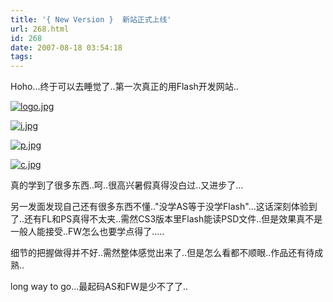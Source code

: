 ```yaml
---
title: '{ New Version }  新站正式上线'
url: 268.html
id: 268
date: 2007-08-18 03:54:18
tags:
---
```


Hoho...终于可以去睡觉了..第一次真正的用Flash开发网站..

[![logo.jpg](http://cai13.info/blog_pic/2007/08/logo.jpg "logo.jpg")](http://cai13.info/blog_pic/2007/08/logo.jpg)

[![i.jpg](http://cai13.info/blog_pic/2007/08/i.jpg "i.jpg")](http://cai13.info/blog_pic/2007/08/i.jpg "i.jpg")

[![p.jpg](http://cai13.info/blog_pic/2007/08/p.jpg "p.jpg")](http://cai13.info/blog_pic/2007/08/p.jpg "p.jpg")

[![c.jpg](http://cai13.info/blog_pic/2007/08/c.jpg "c.jpg")](http://cai13.info/blog_pic/2007/08/c.jpg "c.jpg")

真的学到了很多东西..呵..很高兴暑假真得没白过..又进步了...

另一发面发现自己还有很多东西不懂.."没学AS等于没学Flash"...这话深刻体验到了..还有FL和PS真得不太夹..需然CS3版本里Flash能读PSD文件..但是效果真不是一般人能接受..FW怎么也要学点得了.....

细节的把握做得并不好..需然整体感觉出来了..但是怎么看都不顺眼..作品还有待成熟..

long way to go...最起码AS和FW是少不了了..